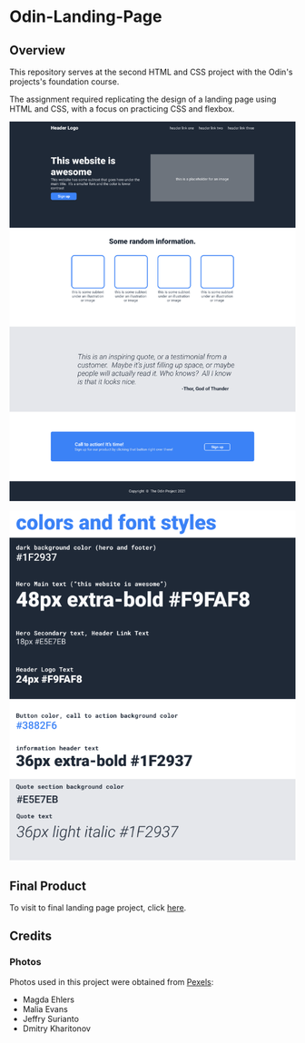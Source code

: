 # Odin-Landing-Page

## Overview

This repository serves at the second HTML and CSS project with the Odin's projects's foundation course.

The assignment required replicating the design of a landing page using HTML and CSS, with a focus on practicing CSS and flexbox.

![Example landing page layout and design](Odin-landing-page-example.png "Example Page")

![Fonts and colors to for the landing page](Odin-landing-page-colors-and-font-examples.png "Example Fonts and Colors")

## Final Product

To visit to final landing page project, click [here](https://ogmui.github.io/odin-landing-page/). 

## Credits
### Photos

Photos used in this project were obtained from [Pexels](https://www.pexels.com/):
- Magda Ehlers
- Malia Evans
- Jeffry Surianto
- Dmitry Kharitonov